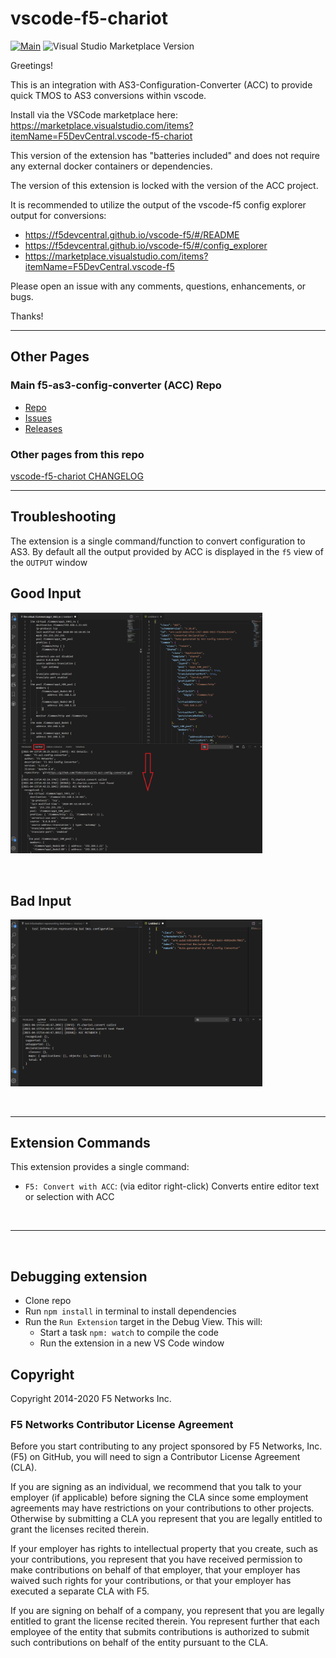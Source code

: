 
# vscode-f5-chariot

[![Main](https://github.com/f5devcentral/vscode-f5-chariot/actions/workflows/main.yml/badge.svg?branch=main)](https://github.com/f5devcentral/vscode-f5-chariot/actions/workflows/main.yml)
![Visual Studio Marketplace Version](https://img.shields.io/visual-studio-marketplace/v/F5DevCentral.vscode-f5-chariot?style=plastic)

Greetings!

This is an integration with AS3-Configuration-Converter (ACC) to provide quick TMOS to AS3 conversions within vscode.

Install via the VSCode marketplace here:  <https://marketplace.visualstudio.com/items?itemName=F5DevCentral.vscode-f5-chariot>

This version of the extension has "batteries included" and does not require any external docker containers or dependencies.

The version of this extension is locked with the version of the ACC project.

It is recommended to utilize the output of the vscode-f5 config explorer output for conversions:

- <https://f5devcentral.github.io/vscode-f5/#/README>
- <https://f5devcentral.github.io/vscode-f5/#/config_explorer>
- <https://marketplace.visualstudio.com/items?itemName=F5DevCentral.vscode-f5>

Please open an issue with any comments, questions, enhancements, or bugs.

Thanks!

---

## Other Pages

### Main f5-as3-config-converter (ACC) Repo

* [Repo](https://github.com/f5devcentral/f5-as3-config-converter)
* [Issues](https://github.com/f5devcentral/f5-as3-config-converter/issues)
* [Releases](https://github.com/f5devcentral/f5-as3-config-converter/releases)

### Other pages from this repo

[vscode-f5-chariot CHANGELOG](CHANGELOG.md)

---

## Troubleshooting

The extension is a single command/function to convert configuration to AS3.  By default all the output provided by ACC is displayed in the ``f5`` view of the ``OUTPUT`` window

## Good Input

<!-- ![Basic Ouput Screenshot](./chariot_output_4.15.2021.png) -->
<img src="./chariot_output_4.15.2021.png" alt="drawing" width="80%"/>

&nbsp;

## Bad Input

<!-- ![Basic Ouput None Screenshot](chariot_output_bare_4.15.2021.png) -->
<img src="./chariot_output_bare_4.15.2021.png" alt="drawing" width="80%"/>

&nbsp;

---

## Extension Commands

This extension provides a single command:

* `F5: Convert with ACC`: (via editor right-click) Converts entire editor text or selection with ACC

&nbsp;

---

&nbsp;

## Debugging extension

* Clone repo
* Run `npm install` in terminal to install dependencies
* Run the `Run Extension` target in the Debug View. This will:
  * Start a task `npm: watch` to compile the code
  * Run the extension in a new VS Code window

## Copyright

Copyright 2014-2020 F5 Networks Inc.

### F5 Networks Contributor License Agreement

Before you start contributing to any project sponsored by F5 Networks, Inc. (F5) on GitHub, you will need to sign a Contributor License Agreement (CLA).  

If you are signing as an individual, we recommend that you talk to your employer (if applicable) before signing the CLA since some employment agreements may have restrictions on your contributions to other projects. Otherwise by submitting a CLA you represent that you are legally entitled to grant the licenses recited therein.  

If your employer has rights to intellectual property that you create, such as your contributions, you represent that you have received permission to make contributions on behalf of that employer, that your employer has waived such rights for your contributions, or that your employer has executed a separate CLA with F5.

If you are signing on behalf of a company, you represent that you are legally entitled to grant the license recited therein. You represent further that each employee of the entity that submits contributions is authorized to submit such contributions on behalf of the entity pursuant to the CLA.
